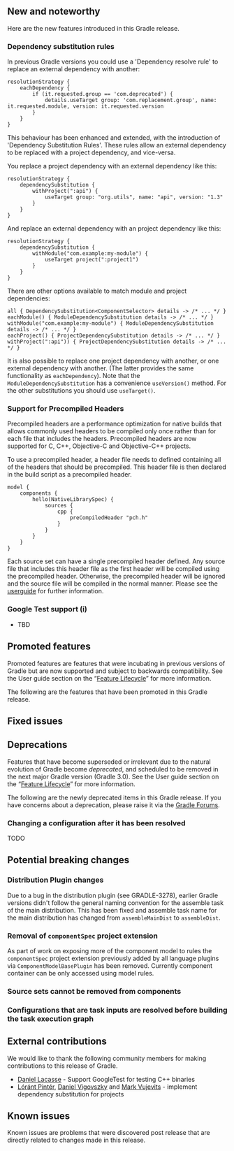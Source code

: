 ## New and noteworthy

Here are the new features introduced in this Gradle release.

### Dependency substitution rules

In previous Gradle versions you could use a 'Dependency resolve rule' to replace an external dependency with another:

    resolutionStrategy {
        eachDependency {
            if (it.requested.group == 'com.deprecated') {
                details.useTarget group: 'com.replacement.group', name: it.requested.module, version: it.requested.version
            }
        }
    }

This behaviour has been enhanced and extended, with the introduction of 'Dependency Substitution Rules'.
These rules allow an external dependency to be replaced with a project dependency, and vice-versa. 

You replace a project dependency with an external dependency like this:

    resolutionStrategy {
        dependencySubstitution {
            withProject(":api") { 
                useTarget group: "org.utils", name: "api", version: "1.3" 
            }
        }
    }

And replace an external dependency with an project dependency like this:


    resolutionStrategy {
        dependencySubstitution {
            withModule("com.example:my-module") {
                useTarget project(":project1")  
            }
        }
    }

There are other options available to match module and project dependencies:

    all { DependencySubstitution<ComponentSelector> details -> /* ... */ }
    eachModule() { ModuleDependencySubstitution details -> /* ... */ }
    withModule("com.example:my-module") { ModuleDependencySubstitution details -> /* ... */ }
    eachProject() { ProjectDependencySubstitution details -> /* ... */ }
    withProject(":api")) { ProjectDependencySubstitution details -> /* ... */ }

It is also possible to replace one project dependency with another, or one external dependency with another. (The latter provides the same functionality
as `eachDependency`).
Note that the `ModuleDependencySubstitution` has a convenience `useVersion()` method. For the other substitutions you should use `useTarget()`.

### Support for Precompiled Headers

Precompiled headers are a performance optimization for native builds that allows commonly used headers to be compiled only once rather than for
each file that includes the headers.  Precompiled headers are now supported for C, C++, Objective-C and Objective-C++ projects.

To use a precompiled header, a header file needs to defined containing all of the headers that should be precompiled.  This header file is
then declared in the build script as a precompiled header.

    model {
        components {
            hello(NativeLibrarySpec) {
                sources {
                    cpp {
                        preCompiledHeader "pch.h"
                    }
                }
            }
        }
    }

Each source set can have a single precompiled header defined.  Any source file that includes this header file as the first header will
be compiled using the precompiled header.  Otherwise, the precompiled header will be ignored and the source file will be compiled in the
normal manner.  Please see the [userguide](userguide/nativeBinaries.html#native_binaries:preCompiledHeaders) for further information.

### Google Test support (i)

- TBD

## Promoted features

Promoted features are features that were incubating in previous versions of Gradle but are now supported and subject to backwards compatibility.
See the User guide section on the “[Feature Lifecycle](userguide/feature_lifecycle.html)” for more information.

The following are the features that have been promoted in this Gradle release.

<!--
### Example promoted
-->

## Fixed issues

## Deprecations

Features that have become superseded or irrelevant due to the natural evolution of Gradle become *deprecated*, and scheduled to be removed
in the next major Gradle version (Gradle 3.0). See the User guide section on the “[Feature Lifecycle](userguide/feature_lifecycle.html)” for more information.

The following are the newly deprecated items in this Gradle release. If you have concerns about a deprecation, please raise it via the [Gradle Forums](http://discuss.gradle.org).

### Changing a configuration after it has been resolved

TODO

## Potential breaking changes

### Distribution Plugin changes

Due to a bug in the distribution plugin (see GRADLE-3278), earlier Gradle versions didn't follow the general naming convention for the assemble task of the main distribution.
This has been fixed and assemble task name for the main distribution has changed from `assembleMainDist` to `assembleDist`.

### Removal of `componentSpec` project extension

As part of work on exposing more of the component model to rules the `componentSpec` project extension previously added by all language plugins via `ComponentModelBasePlugin` has been removed.
Currently component container can be only accessed using model rules.

### Source sets cannot be removed from components

### Configurations that are task inputs are resolved before building the task execution graph

## External contributions

We would like to thank the following community members for making contributions to this release of Gradle.

* [Daniel Lacasse](https://github.com/Shad0w1nk) - Support GoogleTest for testing C++ binaries
* [Lóránt Pintér](https://github.com/lptr), [Daniel Vigovszky](https://github.com/vigoo) and [Mark Vujevits](https://github.com/vujevits) - implement dependency substitution for projects

## Known issues

Known issues are problems that were discovered post release that are directly related to changes made in this release.
